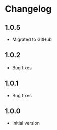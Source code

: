 # Changelog

## 1.0.5

- Migrated to GitHub

## 1.0.2

- Bug fixes

## 1.0.1

- Bug fixes

## 1.0.0

- Initial version